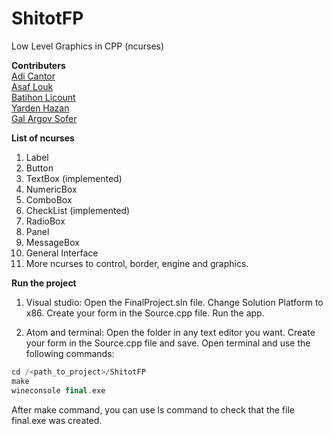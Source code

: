 # ShitotFP
Low Level Graphics in CPP (ncurses)

**Contributers** <br/>
[Adi Cantor](https://github.com/adican12) <br/>
[Asaf Louk](https://github.com/louksky) <br/>
[Batihon Licount](https://github.com/blicount)<br/>
[Yarden Hazan](https://github.com/BiliTheKid) <br/>
[Gal Argov Sofer](https://github.com/SohopGAS)

**List of ncurses** <br/>
1. Label
2. Button
3. TextBox (implemented)
4. NumericBox
5. ComboBox
6. CheckList (implemented)
7. RadioBox
8. Panel
9. MessageBox
10. General Interface
11. More ncurses to control, border, engine and graphics.

**Run the project** <br/>
1. Visual studio:
Open the FinalProject.sln file.
Change Solution Platform to x86.
Create your form in the Source.cpp file.
Run the app.

2. Atom and terminal:
Open the folder in any text editor you want.
Create your form in the Source.cpp file and save.
Open terminal and use the following commands:

```cpp
cd /<path_to_project>/ShitotFP
make
wineconsole final.exe
```

After make command, you can use ls command to check that the file final.exe was created.
